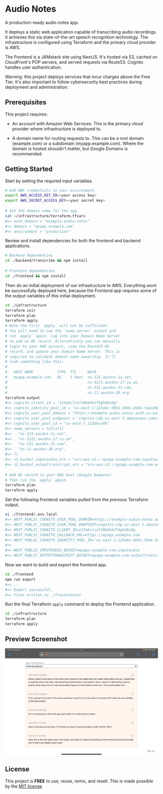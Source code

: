 # Audio Notes

A production-ready audio notes app.

It deploys a static web application capable of
transcribing audio recordings. It achieves this
via state-of-the-art speech recognition technology.
The infrastructure is configured using Terraform
and the primary cloud provider is AWS.

The Frontend is a JAMstack site using NextJS. It's
hosted via S3, cached on CloudFront's POP servers,
and served requests via Route53. Cognito handles
user authentication.

Warning: this project deploys services that incur
charges above the Free Tier. It's also important
to follow cybersecurity best practices during
deployment and administration.

## Prerequisites

This project requires:

- An account with Amazon Web Services. This is the
  primary cloud provider where infrastructure is
  deployed to.

- A domain name for routing requests to. This can be
  a root domain (example.com) or a subdomain
  (myapp.example.com). Where the domain is hosted
  shouldn't matter, but Google Domains is recommended.

## Getting Started

Start by setting the required input variables.

```bash
# Add AWS credentials to your environment.
export AWS_ACCESS_KEY_ID=<your access key>
export AWS_SECRET_ACCESS_KEY=<your secret key>

# Set the domain name for the app.
cat ~/infrastructure/terraform.tfvars
#=> auth_domain = "example-audio-notes"
#=> domain = "myapp.example.com"
#=> environment = "production"
```

Review and install dependencies for both the frontend
and backend applications.

```bash
# Backend dependencies
cd ./backend/transcribe && npm install

# Frontend dependencies
cd ./frontend && npm install
```

Then do an initial deployment of our infrastructure
to AWS. Everything wont be successfully deployed
here, because the Frontend app requires some of the
output variables of this initial deployment.

```bash
cd ./infrastructure
terraform init
terraform plan
terraform apply
# Note the first `apply` will not be sufficient.
# You will need to use the `name_server` output and
# run `apply` again. Log into your Domain Name Server
# to add an NS record. Alternatively you can manually
# login to your AWS account, view the Route53 NS
# record, and update your Domain Name Server. This is
# required to validate domain name ownership. It'll
# look something like this:
# 
#   HOST NAME           TYPE  TTL     DATA
#   myapp.example.com.  NS    1 hour  ns-123.awsdns-11.net.
#                                     ns-3211.awsdns-17.co.uk.
#                                     ns-231.awsdns-31.com.
#                                     ns-11.awsdns-39.org.
terraform output
#=> cognito_client_id = "123abclce728bmhk2f4ghdbs6g"
#=> cognito_identity_pool_id = "us-east-1:123abc-d041-394e-2eb6-faea3d88fc2b"
#=> cognito_user_pool_domain = "https://example-audio-notes.auth.us-east-1.amazoncognito.com"
#=> cognito_user_pool_endpoint = "cognito-idp.us-east-1.amazonaws.com/us-east-1_123abcv05"
#=> cognito_user_pool_id = "us-east-1_123abcv05"
#=> name_servers = tolist([
#=>   "ns-123.awsdns-11.net",
#=>   "ns-3211.awsdns-17.co.uk",
#=>   "ns-231.awsdns-31.com",
#=>   "ns-11.awsdns-39.org",
#=> ])
#=> s3_bucket_inputaudio_arn = "arn:aws:s3:::myapp-example-com-inputaudio"
#=> s3_bucket_outputtranscript_arn = "arn:aws:s3:::myapp-example-com-outputtranscript"

# Add NS record to your DNS host (Google Domains).
# Then run the `apply` again.
terraform plan
terraform apply
```

Set the following Frontend variables pulled from the
previous Terraform output.

```bash
vi ./frontend/.env.local
#=> NEXT_PUBLIC_COGNITO_USER_POOL_DOMAIN=https://example-audio-notes.auth.us-east-1.amazoncognito.com
#=> NEXT_PUBLIC_COGNITO_USER_POOL_ENDPOINT=cognito-idp.us-east-1.amazonaws.com/us-east-1_123abcv05
#=> NEXT_PUBLIC_COGNITO_CLIENT_ID=123abclce728bmhk2f4ghdbs6g
#=> NEXT_PUBLIC_COGNITO_CALLBACK_URL=https://myapp.example.com
#=> NEXT_PUBLIC_COGNITO_IDENTITY_POOL_ID='us-east-1:123abc-d041-394e-2eb6-faea3d88fc2b'
#=> 
#=> NEXT_PUBLIC_INPUTAUDIO_BUCKET=myapp-example-com-inputaudio
#=> NEXT_PUBLIC_OUTPUTTRANSCRIPT_BUCKET=myapp-example-com-outputtranscript
```

Now we want to build and export the frontend app.

```bash
cd ./frontend
npm run export
#=> ...
#=> Export successful.
#=> Files written to ./frontend/out
```

Run the final Terraform `apply` command to deploy the
Frontend application.

```bash
cd ./infrastructure
terraform plan
terraform apply
```

## Preview Screenshot

![Audio Notes Screenshot](./audionotes.png)

## License

This project is __FREE__ to use, reuse, remix, and resell.
This is made possible by the [MIT license](/LICENSE).
